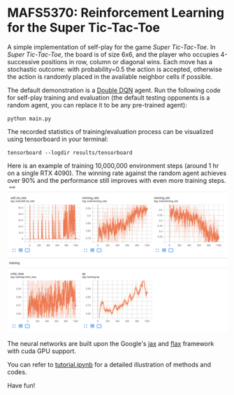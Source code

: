 # MAFS5370: Reinforcement Learning for the Super Tic-Tac-Toe

A simple implementation of self-play for the game *Super Tic-Tac-Toe*. In *Super Tic-Tac-Toe*, the 
board is of size 6x6, and the player who occupies 4-successive positions in row, column or diagonal
wins. Each move has a stochastic outcome: with probability=0.5 the action is accepted, otherwise the action is 
randomly placed in the available neighbor cells if possible. 


The default demonstration is a 
[Double DQN](https://arxiv.org/abs/1509.06461v3) agent.
Run the following code for self-play training and evaluation (the default testing opponents is a random agent, you can 
replace it to be any pre-trained agent):
```
python main.py
```

The recorded statistics of training/evaluation process can be visualized using tensorboard in your terminal:
```
tensorboard --logdir results/tensorboard
```

Here is an example of training 10,000,000 environment steps (around 1 hr on a single RTX 4090). The winning rate
against the random agent achieves over 90% and the performance still improves with even more training steps.
![](tb_demo.png)

The neural networks are built upon the Google's [jax](https://jax.readthedocs.io/en/latest/installation.html) and 
[flax](https://flax.readthedocs.io/en/latest/index.html) framework with cuda GPU support.


You can refer to [tutorial.ipynb](tutorial.ipynb) for a detailed illustration of methods and codes.

Have fun!

